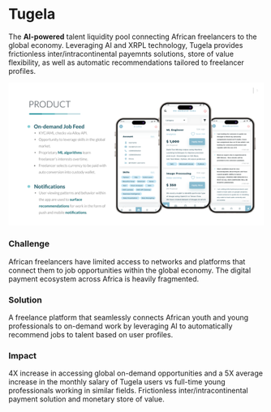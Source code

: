 # Tugela
The **AI-powered** talent liquidity pool connecting African freelancers to the global economy.  Leveraging AI and XRPL technology, Tugela provides frictionless inter/intracontinental payemnts solutions, store of value flexibility, as well as automatic recommendations tailored to freelancer profiles.

![alt text](https://github.com/j-blytix/Tugela/blob/main/literature/images/product_overview2.png)

### Challenge
African freelancers have limited access to networks and platforms that connect them to job opportunities within the global economy.  The digital payment ecosystem across Africa is heavily fragmented.

### Solution
A freelance platform that seamlessly connects African youth and young professionals to on-demand work by leveraging AI to automatically recommend jobs to talent based on user profiles.

### Impact
4X increase in accessing global on-demand opportunities and a 5X average increase in the monthly salary of Tugela users vs full-time young professionals working in similar fields.  Frictionless inter/intracontinental payment solution and monetary store of value.



